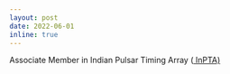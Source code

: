 ```yaml
---
layout: post
date: 2022-06-01
inline: true
---
```

<p> Associate Member in Indian Pulsar Timing Array (<a href="https://inpta.iitr.ac.in/team.html" target="_blank"> InPTA) </a> </p>
